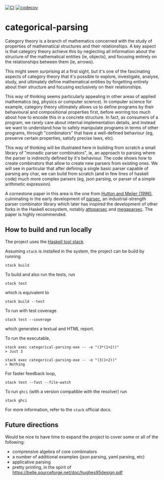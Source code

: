 [![CI](https://github.com/alessandrocandolini/categorical-parsing/actions/workflows/ci.yml/badge.svg)](https://github.com/alessandrocandolini/categorical-parsing/actions/workflows/ci.yml) [![codecov](https://codecov.io/gh/alessandrocandolini/categorical-parsing/branch/main/graph/badge.svg?token=0yn0y8khDX)](https://codecov.io/gh/alessandrocandolini/categorical-parsing)

# categorical-parsing

Category theory is a branch of mathematics concerned with the study of properties of mathematical structures and their relationships. A key aspect is that category theory achieve this by neglecting all information about the structure of the mathematical entities (ie, objects), and focusing entirely on the relationships between them (ie, arrows). 

This might seem surprising at a first sight, but it's one of the fascinating aspects of category theory that it's possible to explore, investigate, analyse, study, and ultimately define mathematical entities by forgetting entirely about their structure and focusing exclusively on their relationships. 

This way of thinking seems particularly appealing in other areas of applied mathematics (eg, physics or computer science). In computer science for example, category theory ultimately allows us to define programs by their behavioural and compositional properties first, before worring too much about how to encode this in a concrete structure. In fact, as consumers of a program, we rarely care about internal implementation details, and instead we want to understand how to safely manipulate programs in terms of other programs, through "combinators" that have a well-defined behaviour (eg, preserve certain properties, satisfy precise laws, etc). 

This way of thinking will be illustrated here in building from scratch a small library of "monadic parser combinators", ie, an approach to parsing where the parser is indirectly defined by it's behaviour. The code shows how to create combinators that allow to create new parsers from existing ones. We will see in particular that after defining a single basic parser capable of parsing any char, we can build from scratch (and in few lines of haskell code) much more complex parsers (eg, json parsing, or parser of a simple arithmetic expression). 

A cornestone paper in this area is the one from [Hutton and Mejier (1996)](https://www.cs.nott.ac.uk/~pszgmh/monparsing.pdf), culminating in the early development of [parsec]( https://hackage.haskell.org/package/parsec), an industrial-strength parser combinator library which later has inspired the development of other forks in the Haskell ecosystem, notably [attoparsec](https://hackage.haskell.org/package/attoparsec) and [megaparsec](https://hackage.haskell.org/package/megaparsec). The paper is highly recommended. 

## How to build and run locally

The project uses the [Haskell tool stack](https://docs.haskellstack.org/en/stable/README/).

Assuming `stack` is installed in the system, the project can be build by running
```
stack build
```
To build and also run the tests, run
```
stack test
```
which is equivalent to
```
stack build --test
```
To run with test coverage
```
stack test --coverage
```
which generates a textual and HTML report.

To run the executable,
```
stack exec categorical-parsing-exe -- -e "(3*(1+2))" 
> Just 3

stack exec categorical-parsing-exe -- -e "(3(1+2))" 
> Nothing 
```

For faster feedback loop,
```
stack test --fast --file-watch
```
To run `ghci` (with a version compatible with the resolver) run
```
stack ghci
```
For more information, refer to the `stack` official docs.


## Future directions

Would be nice to have time to expand the project to cover some or all of the following:
* comprensive algebra of core combinators
* a number of additional examples (json parsing, yaml parsing, etc) 
* applicative parsing 
* pretty printing, in the spirit of https://belle.sourceforge.net/doc/hughes95design.pdf
